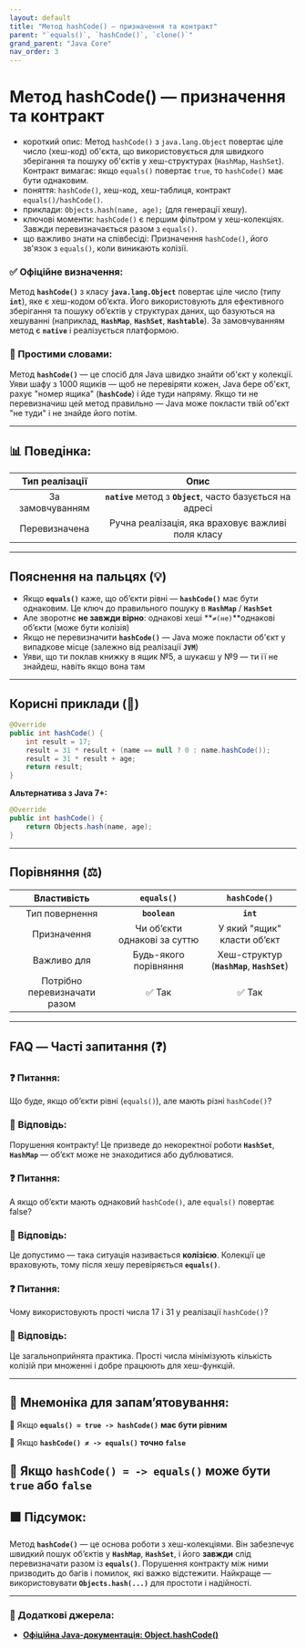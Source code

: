 ```yaml
---
layout: default
title: "Метод hashCode() — призначення та контракт"
parent: "`equals()`, `hashCode()`, `clone()`"
grand_parent: "Java Core"
nav_order: 3
---
```


# Метод hashCode() — призначення та контракт

*   короткий опис: Метод `hashCode()` з `java.lang.Object` повертає ціле число (хеш-код) об'єкта, що використовується для швидкого зберігання та пошуку об'єктів у хеш-структурах (`HashMap`, `HashSet`). Контракт вимагає: якщо `equals()` повертає `true`, то `hashCode()` має бути однаковим.
*   поняття: `hashCode()`, хеш-код, хеш-таблиця, контракт `equals()/hashCode()`.
*   приклади: `Objects.hash(name, age);` (для генерації хешу).
*   ключові моменти: `hashCode()` є першим фільтром у хеш-колекціях. Завжди перевизначається разом з `equals()`.
*   що важливо знати на співбесіді: Призначення `hashCode()`, його зв'язок з `equals()`, коли виникають колізії.
### **✅ Офіційне визначення:**

Метод **`hashCode()`** з класу **`java.lang.Object`** повертає ціле число (типу **`int`**), яке є хеш-кодом об’єкта. Його використовують для ефективного зберігання та пошуку об’єктів у структурах даних, що базуються на хешуванні (наприклад, **`HashMap`**, **`HashSet`**, **`Hashtable`**). За замовчуванням метод є **`native`** і реалізується платформою.

### **🧠 Простими словами:**

Метод **`hashCode()`** — це спосіб для Java швидко знайти об'єкт у колекції. Уяви шафу з 1000 ящиків — щоб не перевіряти кожен, Java бере об'єкт, рахує "номер ящика" (**`hashCode`**) і йде туди напряму. Якщо ти не перевизначиш цей метод правильно — Java може покласти твій об'єкт "не туди" і не знайде його потім.

---

## **📊 Поведінка:**



| Тип реалізації | Опис |
| :---: | :---: |
| За замовчуванням | **`native`** метод з **`Object`**, часто базується на адресі |
| Перевизначена | Ручна реалізація, яка враховує важливі поля класу |

---

## **Пояснення на пальцях (💡)**

* Якщо **`equals()`** каже, що обʼєкти рівні — **`hashCode()`** має бути однаковим. Це ключ до правильного пошуку в **`HashMap`** / **`HashSet`**
* Але зворотнє **не завжди вірно**: однакові хеші **`≠(не)`**однакові обʼєкти (може бути колізія)
* Якщо не перевизначити **`hashCode()`** — Java може покласти об'єкт у випадкове місце (залежно від реалізації **`JVM`**)
* Уяви, що ти поклав книжку в ящик №5, а шукаєш у №9 — ти її не знайдеш, навіть якщо вона там

---

## **Корисні приклади (🧪)**

```java
@Override
public int hashCode() {
    int result = 17;
    result = 31 * result + (name == null ? 0 : name.hashCode());
    result = 31 * result + age;
    return result;
}
```
**Альтернатива з Java 7+:**

```java
@Override
public int hashCode() {
    return Objects.hash(name, age);
}
```
---

## **Порівняння (⚖️)**

| Властивість | `equals()` | `hashCode()` |
| :---: | :---: | :---: |
| Тип повернення | **`boolean`** | **`int`** |
| Призначення | Чи обʼєкти однакові за суттю | У який "ящик" класти обʼєкт |
| Важливо для | Будь-якого порівняння | Хеш-структур (**`HashMap`**, **`HashSet`**) |
| Потрібно перевизначати разом | ✅ Так | ✅ Так |

---

## **FAQ — Часті запитання (❓)**

### **❓ Питання:**

 Що буде, якщо об’єкти рівні (`equals()`), але мають різні `hashCode()`?

### **💬 Відповідь:**





Порушення контракту\! Це призведе до некоректної роботи **`HashSet`**, **`HashMap`** — об’єкт може не знаходитися або дублюватися.

### **❓ Питання:**

 А якщо об’єкти мають однаковий `hashCode()`, але `equals()` повертає false?

### **💬 Відповідь:**





Це допустимо — така ситуація називається **колізією**. Колекції це враховують, тому після хешу перевіряється **`equals()`**.

### **❓ Питання:**

 Чому використовують прості числа 17 і 31 у реалізації `hashCode()`?

### **💬 Відповідь:**





Це загальноприйнята практика. Прості числа мінімізують кількість колізій при множенні і добре працюють для хеш-функцій.

---

## **🧠 Мнемоніка для запам’ятовування:**

🧩 Якщо **`equals() = true -> hashCode()`** **має бути рівним**

🧩 Якщо **`hashCode() ≠ -> equals()`** **точно `false`**

🧩 Якщо **`hashCode() = -> equals()`** **може бути `true` або `false`**
---

## **🟩 Підсумок:**

Метод **`hashCode()`** — це основа роботи з хеш-колекціями. Він забезпечує швидкий пошук об’єктів у **`HashMap`**, **`HashSet`**, і його **завжди** слід перевизначати разом із **`equals()`**. Порушення контракту між ними призводить до багів і помилок, які важко відстежити. Найкраще — використовувати **`Objects.hash(...)`** для простоти і надійності.

---

### **🔗 Додаткові джерела:**

* [**Офіційна Java-документація: Object.hashCode()**](https://docs.oracle.com/javase/8/docs/api/java/lang/Object.html#hashCode--)